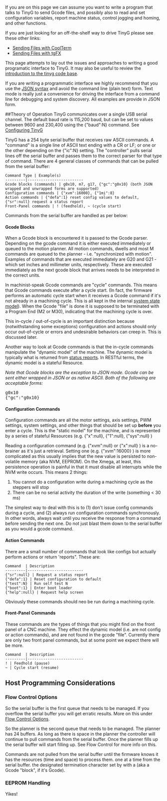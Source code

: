 If you are on this page we can assume you want to write a program that talks to TinyG to send Gcode files, and possibly also to read and set configuration variables, report machine status, control jogging and homing, and other functions.

If you are just looking for an off-the-shelf way to drive TinyG please see these other links:
* [Sending Files with CoolTerm](https://github.com/synthetos/TinyG/wiki/TinyG-Sending-Files-with-CoolTerm)<br>
* [Sending Files with tgFX](https://github.com/synthetos/TinyG/wiki/TinyG-Sending-Files-with-tgFX)<br>

This page attempts to lay out the issues and approaches to writing a good programatic interface to TinyG. It may also be useful to review the [introduction to the tinyg code base](https://github.com/synthetos/TinyG/wiki/Introduction-to-the-TinyG-Code-Base).

If you are writing a programmatic interface we highly recommend that you use the [JSON syntax](https://github.com/synthetos/TinyG/wiki/JSON-Operation) and avoid the command line (plain text) form. Text mode is really just a convenience for driving the interface from a command line for debugging and system discovery. All examples are provide in JSON form.

##Theory of Operation
TinyG communicates over a single USB serial channel. The default baud rate is 115,200 baud, but can be set to values between 9600 and 230,400 using the {"baud":N} command. See [Configuring TinyG](https://github.com/synthetos/TinyG/wiki/TinyG-Configuration#system-group)

TinyG has a 254 byte serial buffer that receives raw ASCII commands. A "command" is a single line of ASCII text ending with a CR or LF; or one or the other depending on the {"ic":N} setting. The "controller" pulls serial lines off the serial buffer and passes them to the correct parser for that type of command. There are 4 general classes of commands that can be pulled from the serial buffer:

	Command Type | Example(s)
	---------|-------------------------
	Gcode blocks (commands) | g0x10, m7, g17, {"gc":"g0x10} (both JSON wrapped and unwrapped forms are supported)
	Configuration commands | {"xvm":16000}, {"1mi":8}
	Action commands | {"defa":1} reset config values to default, {"sr":null} request a status report 
	Front-Panel commands | ! (feedhold), ~ (cycle start)

Commands from the serial buffer are handled as per below:

#### Gcode Blocks
When a Gcode block is encountered it is passed to the Gcode parser. Depending on the gcode command it is either executed immediately or queued to the motion planner. All motion commands, dwells and most M commands are queued to the planner - i.e. "synchronized with motion". Examples of commands that are executed immediately are G20 and G21 - which set inches and millimeter units, respectively. These are executed immediately as the next gcode block that arrives needs to be interpreted in the correct units. 

In machinist-speak Gcode commands are "cycle" commands. This means that Gcode commands execute after a cycle start. (In fact, the firmware performs an automatic cycle start when it receives a Gcode command if it's not already in a machining cycle. This is all kept in the internal [system state model](https://github.com/synthetos/TinyG/wiki/TinyG-State-Model)). When the Gcode "file" is done it is supposed to be terminated with a Program End (M2 or M30), indicating that the machining cycle is over. 

This in-cycle / out-of-cycle is an important distinction because (notwithstanding some exceptions) configuration and actions should only occur out-of-cycle or errors and undesirable behaviors can creep in. This is discussed later.

Another way to look at Gcode commands is that the in-cycle commands manipulate the "dynamic model" of the machine. The dynamic model is typically what is returned from [status reports](https://github.com/synthetos/TinyG/wiki/TinyG-Status-Reports). In RESTful terms, the dynamic model is a stateful Resource.

_Note that Gcode blocks are the exception to JSON mode. Gcode can be sent either wrapped in JSON or as native ASCII. Both of the following are acceptable forms:_
<pre>
g0x10
{"gc":"g0x10}
</pre>

#### Configuration Commands
Configuration commands are all the motor settings, axis settings, PWM settings, system settings, and other things that should be set up **before** you enter a cycle. This is the "static model" for the machine, and is represented by a series of stateful Resources (e.g. {"x":null}, {"1":null}, {"sys":null} )

Reading a configuration command (e.g. {"xvm":null} or {"x":null} ) is a no-brainer as it's just a retrieval. Setting one (e.g.  {"xvm":16000} ) is more complicated as this usually implies that the new value is persisted to non-volatile memory (aka NVM, EEPROM). On the Xmega, at least, this persistence operation is painful in that it must disable all interrupts while the NVM write occurs. This means 2 things:

1. You cannot do a configuration write during a machining cycle as the steppers will stop
2. There can be no serial activity the duration of the write (something < 30 ms)

The simplest way to deal with this is to (1) don't issue config commands during a cycle, and (2) always run configuration commands synchronously. In other words, always wait until you receive the response from a command before sending the next one. Do not just blast them down to the serial buffer as you would a gcode command.

#### Action Commands
There are a small number of commands that look like configs but actually perform actions or return 'reports". These are:

	Command  | Description
	---------|-------------------------
	{"sr":null} | Request a status report
	{"defa":1} | Reset configuration to default
	{"test":N} | Run self test N
	{"boot":1} | Enter boot loader
	{"help":null} | Request help screen

Obviously these commands should neo be run during a machining cycle.

#### Front-Panel Commands
These commands are the types of things that you might find on the front panel of a CNC machine. They effect the dynamic model (i.e. are not config or action commands), and are not found in the gcode "file". Currently there are only two front panel commands, but at some point we expect there will be more.

	Command  | Description
	---------|-------------------------
	! | Feedhold (pause)
	~ | Cycle start (resume)


## Host Programming Considerations

### Flow Control Options

So the serial buffer is the first queue that needs to be managed. If you overflow the serial buffer you will get erratic results. More on this under [Flow Control Options](https://github.com/synthetos/TinyG/wiki/Tinyg-Communications-Programming#flow-control-options).

So the planner is the second queue that needs to be managed. The planner has 24 buffers. As long as there is space in the planner the controller will continue to pull commands from the serial buffer. Once the planner fills up the serial buffer will start filling up. See Flow Control for more info on this. 

Commands are not pulled from the serial buffer until the firmware knows it has the resources (time and space) to process them. 
 one at a time from the serial buffer.
the designated termination character set by  with a  (aka a Gcode "block", if it's Gcode).



### EEPROM Handling
Yikes!